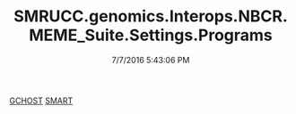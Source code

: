 ﻿---
title: SMRUCC.genomics.Interops.NBCR.MEME_Suite.Settings.Programs
date: 7/7/2016 5:43:06 PM
---

[GCHOST](T-SMRUCC.genomics.Interops.NBCR.MEME_Suite.Settings.Programs.GCHOST.html)
[SMART](T-SMRUCC.genomics.Interops.NBCR.MEME_Suite.Settings.Programs.SMART.html)

